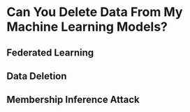 # Can You Delete Data From My Machine Learning Models?
## Federated Learning

## Data Deletion
## Membership Inference Attack